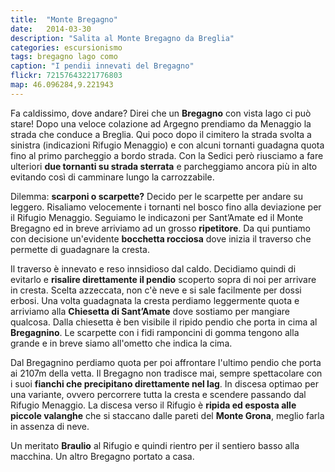```yaml
---
title:  "Monte Bregagno"
date:   2014-03-30
description: "Salita al Monte Bregagno da Breglia"
categories: escursionismo
tags: bregagno lago como
caption: "I pendii innevati del Bregagno"
flickr: 72157643221776803
map: 46.096284,9.221943
---
```


Fa caldissimo, dove andare? Direi che un **Bregagno** con vista lago ci può stare! Dopo una veloce colazione ad Argegno prendiamo da Menaggio la strada che conduce a Breglia. Qui poco dopo il cimitero la strada svolta a sinistra (indicazioni Rifugio Menaggio) e con alcuni tornanti guadagna quota fino al primo parcheggio a bordo strada. Con la Sedici però riusciamo a fare ulteriori **due tornanti su strada sterrata** e parcheggiamo ancora più in alto evitando così di camminare lungo la carrozzabile.

Dilemma: **scarponi o scarpette?** Decido per le scarpette per andare su leggero. Risaliamo velocemente i tornanti nel bosco fino alla deviazione per il Rifugio Menaggio. Seguiamo le indicazoni per Sant’Amate ed il Monte Bregagno ed in breve arriviamo ad un grosso **ripetitore**. Da qui puntiamo con decisione un'evidente **bocchetta rocciosa** dove inizia il traverso che permette di guadagnare la cresta.

Il traverso è innevato e reso innsidioso dal caldo. Decidiamo quindi di evitarlo e **risalire direttamente il pendio** scoperto sopra di noi per arrivare in cresta. Scelta azzeccata, non c'è neve e si sale facilmente per dossi erbosi. Una volta guadagnata la cresta perdiamo leggermente quota e arriviamo alla **Chiesetta di Sant’Amate** dove sostiamo per mangiare qualcosa. Dalla chiesetta è ben visibile il ripido pendio che porta in cima al **Bregagnino**. Le scarpette con i fidi ramponcini di gomma tengono alla grande e in breve siamo all'ometto che indica la cima.

Dal Bregagnino perdiamo quota per poi affrontare l'ultimo pendio che porta ai 2107m della vetta. Il Bregagno non tradisce mai, sempre spettacolare con i suoi **fianchi che precipitano direttamente nel lag**. In discesa optimao per una variante, ovvero percorrere tutta la cresta e scendere passando dal Rifugio Menaggio. La discesa verso il Rifugio è **ripida ed esposta alle piccole valanghe** che si staccano dalle pareti del **Monte Grona**, meglio farla in assenza di neve.

Un meritato **Braulio** al Rifugio e quindi rientro per il sentiero basso alla macchina. Un altro Bregagno portato a casa.

